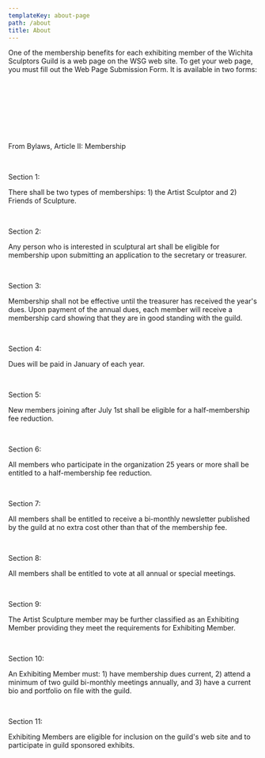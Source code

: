```yaml
---
templateKey: about-page
path: /about
title: About
---
```

<div class="page_about-us_1WnnylpnwgxBAn21UdOu body">
  <p class="p20">
    <span class="c0"
      >One of the membership benefits for each exhibiting member of the Wichita
      Sculptors Guild is a web page on the WSG web site. To get your web page,
      you must fill out the Web Page Submission Form. It is available in two
      forms:</span
    >
  </p>
  <p class="p21">
    <span class="c0">&nbsp;</span>
  </p>
  <p class="p22">
    <span class="c0">&nbsp;</span>
  </p>
  <p class="p23">
    <span class="c0">&nbsp;</span>
  </p>
  <p class="p24">
    <span class="c0">&nbsp;</span>
  </p>
  <p class="p25">
    <span class="c0">From Bylaws, Article II: Membership</span>
  </p>
  <p class="p26">
    <span class="c0">&nbsp;</span>
  </p>
  <p class="p27">
    <span class="c0">Section 1:</span>
  </p>
  <p class="p28">
    <span class="c0"
      >There shall be two types of memberships: 1) the Artist Sculptor and 2)
      Friends of Sculpture.</span
    >
  </p>
  <p class="p29">
    <span class="c0">&nbsp;</span>
  </p>
  <p class="p30">
    <span class="c0">Section 2: </span>
  </p>
  <p class="p31">
    <span class="c0"
      >Any person who is interested in sculptural art shall be eligible for
      membership upon submitting an application to the secretary or
      treasurer.</span
    >
  </p>
  <p class="p32">
    <span class="c0">&nbsp;</span>
  </p>
  <p class="p33">
    <span class="c0">Section 3: </span>
  </p>
  <p class="p34">
    <span class="c0"
      >Membership shall not be effective until the treasurer has received the
      year's dues. Upon payment of the annual dues, each member will receive a
      membership card showing that they are in good standing with the
      guild.</span
    >
  </p>
  <p class="p35">
    <span class="c0">&nbsp;</span>
  </p>
  <p class="p36">
    <span class="c0">Section 4: </span>
  </p>
  <p class="p37">
    <span class="c0">Dues will be paid in January of each year. </span>
  </p>
  <p class="p38">
    <span class="c0">&nbsp;</span>
  </p>
  <p class="p39">
    <span class="c0">Section 5: </span>
  </p>
  <p class="p40">
    <span class="c0"
      >New members joining after July 1st shall be eligible for a
      half-membership fee reduction.</span
    >
  </p>
  <p class="p41">
    <span class="c0">&nbsp;</span>
  </p>
  <p class="p42">
    <span class="c0">Section 6: </span>
  </p>
  <p class="p43">
    <span class="c0"
      >All members who participate in the organization 25 years or more shall be
      entitled to a half-membership fee reduction.</span
    >
  </p>
  <p class="p44">
    <span class="c0">&nbsp;</span>
  </p>
  <p class="p45">
    <span class="c0">Section 7: </span>
  </p>
  <p class="p46">
    <span class="c0"
      >All members shall be entitled to receive a bi-monthly newsletter
      published by the guild at no extra cost other than that of the membership
      fee.</span
    >
  </p>
  <p class="p47">
    <span class="c0">&nbsp;</span>
  </p>
  <p class="p48">
    <span class="c0">Section 8: </span>
  </p>
  <p class="p49">
    <span class="c0"
      >All members shall be entitled to vote at all annual or special
      meetings.</span
    >
  </p>
  <p class="p50">
    <span class="c0">&nbsp;</span>
  </p>
  <p class="p51">
    <span class="c0">Section 9: </span>
  </p>
  <p class="p52">
    <span class="c0"
      >The Artist Sculpture member may be further classified as an Exhibiting
      Member providing they meet the requirements for Exhibiting Member.</span
    >
  </p>
  <p class="p53">
    <span class="c0">&nbsp;</span>
  </p>
  <p class="p54">
    <span class="c0">Section 10: </span>
  </p>
  <p class="p55">
    <span class="c0"
      >An Exhibiting Member must: 1) have membership dues current, 2) attend a
      minimum of two guild bi-monthly meetings annually, and 3) have a current
      bio and portfolio on file with the guild.
    </span>
  </p>
  <p class="p56">
    <span class="c0">&nbsp;</span>
  </p>
  <p class="p57">
    <span class="c0">Section 11: </span>
  </p>
  <p class="p58">
    <span class="c0"
      >Exhibiting Members are eligible for inclusion on the guild's web site and
      to participate in guild sponsored exhibits.</span
    >
  </p>
</div>